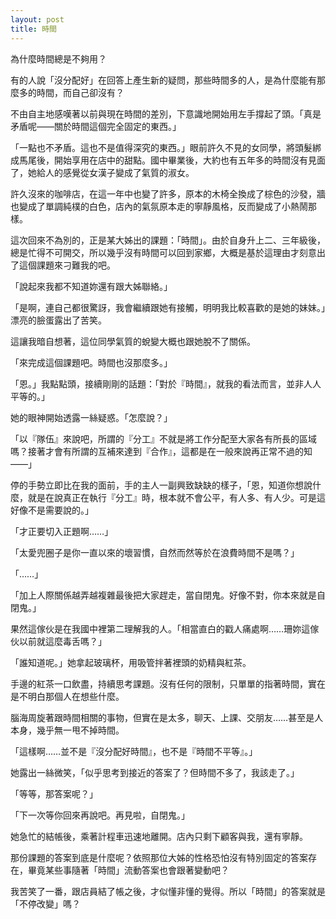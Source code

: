```yaml
---
layout: post
title: 時間
---
```


為什麼時間總是不夠用？

有的人說「沒分配好」在回答上產生新的疑問，那些時間多的人，是為什麼能有那麼多的時間，而自己卻沒有？

不由自主地感嘆著以前與現在時間的差別，下意識地開始用左手撐起了頭。「真是矛盾呢——關於時間這個完全固定的東西。」

「一點也不矛盾。這也不是值得深究的東西。」眼前許久不見的女同學，將頭髮綁成馬尾後，開始享用在店中的甜點。國中畢業後，大約也有五年多的時間沒有見面了，她給人的感覺從女漢子變成了氣質的淑女。

許久沒來的咖啡店，在這一年中也變了許多，原本的木椅全換成了棕色的沙發，牆也變成了單調純樸的白色，店內的氣氛原本走的寧靜風格，反而變成了小熱鬧那樣。

這次回來不為別的，正是某大姊出的課題：「時間」。由於自身升上二、三年級後，總是忙得不可開交，所以幾乎沒有時間可以回到家鄉，大概是基於這理由才刻意出了這個課題來刁難我的吧。


「說起來我都不知道妳還有跟大姊聯絡。」

「是啊，連自己都很驚訝，我會繼續跟她有接觸，明明我比較喜歡的是她的妹妹。」漂亮的臉蛋露出了苦笑。

這讓我暗自想著，這位同學氣質的蛻變大概也跟她脫不了關係。

「來完成這個課題吧。時間也沒那麼多。」

「恩。」我點點頭，接續剛剛的話題：「對於『時間』，就我的看法而言，並非人人平等的。」

她的眼神開始透露一絲疑惑。「怎麼說？」

「以『隊伍』來說吧，所謂的『分工』不就是將工作分配至大家各有所長的區域嗎？接著才會有所謂的互補來達到『合作』，這都是在一般來說再正常不過的知——」

停的手勢立即比在我的面前，手的主人一副興致缺缺的樣子，「恩，知道你想說什麼，就是在說真正在執行『分工』時，根本就不會公平，有人多、有人少。可是這好像不是需要說的。」

「才正要切入正題啊……」

「太愛兜圈子是你一直以來的壞習慣，自然而然等於在浪費時間不是嗎？」

「……」

「加上人際關係越弄越複雜最後把大家趕走，當自閉鬼。好像不對，你本來就是自閉鬼。」

果然這傢伙是在我國中裡第二理解我的人。「相當直白的戳人痛處啊……珊妳這傢伙以前就這麼毒舌嗎？」

「誰知道呢。」她拿起玻璃杯，用吸管拌著裡頭的奶精與紅茶。

手邊的紅茶一口飲盡，持續思考課題。沒有任何的限制，只單單的指著時間，實在是不明白那個人在想些什麼。

腦海周旋著跟時間相關的事物，但實在是太多，聊天、上課、交朋友……甚至是人本身，幾乎無一甩不掉時間。

「這樣啊……並不是『沒分配好時間』，也不是『時間不平等』。」

她露出一絲微笑，「似乎思考到接近的答案了？但時間不多了，我該走了。」

「等等，那答案呢？」

「下一次等你回來再說吧。再見啦，自閉鬼。」

她急忙的結帳後，乘著計程車迅速地離開。店內只剩下顧客與我，還有寧靜。

那份課題的答案到底是什麼呢？依照那位大姊的性格恐怕沒有特別固定的答案存在，畢竟某些事隨著「時間」流動答案也會跟著變動吧？

我苦笑了一番，跟店員結了帳之後，才似懂非懂的覺得。所以「時間」的答案就是「不停改變」嗎？
